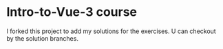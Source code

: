 # Intro-to-Vue-3 course
I forked this project to add my solutions for the exercises. U can checkout by the solution branches.
